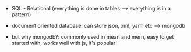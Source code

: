 * SQL - Relational (everything is done in tables --> everything is in a pattern)
* document oriented database: can store json, xml, yaml etc --> mongodb


* but why mongodb?: commonly used in mean and mern,  easy to get started with, works well with js, it's popular!
